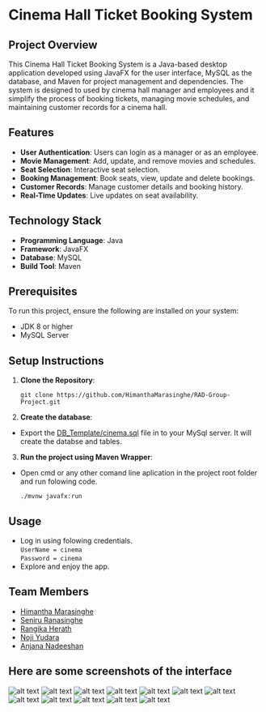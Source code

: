 # Cinema Hall Ticket Booking System

## Project Overview
This Cinema Hall Ticket Booking System is a Java-based desktop application developed using JavaFX for the user interface, MySQL as the database, and Maven for project management and dependencies. The system is designed to used by cinema hall manager and employees and it simplify the process of booking tickets, managing movie schedules, and maintaining customer records for a cinema hall.

## Features
- **User Authentication**: Users can login as a manager or as an employee.
- **Movie Management**: Add, update, and remove movies and schedules.
- **Seat Selection**: Interactive seat selection.
- **Booking Management**: Book seats, view, update and delete bookings.
- **Customer Records**: Manage customer details and booking history.
- **Real-Time Updates**: Live updates on seat availability.

## Technology Stack
- **Programming Language**: Java
- **Framework**: JavaFX
- **Database**: MySQL
- **Build Tool**: Maven

## Prerequisites
To run this project, ensure the following are installed on your system:
- JDK 8 or higher
- MySQL Server

## Setup Instructions
1. **Clone the Repository**:
   ```
   git clone https://github.com/HimanthaMarasinghe/RAD-Group-Project.git
   ```

2. **Create the database**:

- Export the [DB_Template/cinema.sql](DB_Template/cinema.sql) file in to your MySql server. It will create the databse and tables.

3. **Run the project using Maven Wrapper**:
- Open cmd or any other comand line aplication in the project root folder and run folowing code.
    ```
    ./mvnw javafx:run
    ```

## Usage
- Log in using folowing credentials. \
`UserName = cinema`\
`Password = cinema`
- Explore and enjoy the app.

## Team Members

- [Himantha Marasinghe](https://github.com/HimanthaMarasinghe)
- [Seniru Ranasinghe](https://github.com/SeniruR)
- [Rangika Herath](https://github.com/RangikaaHerath001)
- [Noji Yudara](https://github.com/Nojiyu)
- [Anjana Nadeeshan](https://github.com/anjananadee23)


## Here are some screenshots of the interface

![alt text](<Screen Shots/Login.png>)
![alt text](<Screen Shots/Home.png>)
![alt text](<Screen Shots/Book_Ticket.png>)
![alt text](<Screen Shots/ShowTime_Details.png>)
![alt text](<Screen Shots/Ticket_Details.png>)
![alt text](<Screen Shots/Movies.png>)
![alt text](<Screen Shots/Movie_Details.png>)
![alt text](<Screen Shots/Update_movie.png>)
![alt text](<Screen Shots/Customers.png>)
![alt text](<Screen Shots/Employees.png>)
![alt text](<Screen Shots/Update_Employee.png>)
![alt text](<Screen Shots/My_Profile.png>)
